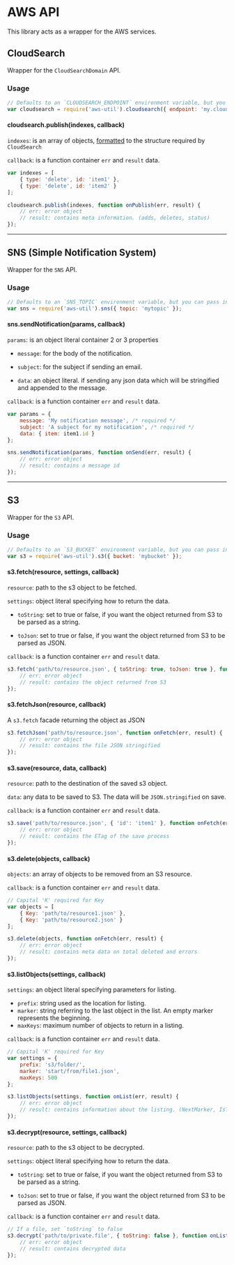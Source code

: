 # AWS API

This library acts as a wrapper for the AWS services.

## CloudSearch

Wrapper for the `CloudSearchDomain` API.

### Usage
```javascript
// Defaults to an `CLOUDSEARCH_ENDPOINT` environment variable, but you can pass in an endpoint of your own
var cloudsearch = require('aws-util').cloudsearch({ endpoint: 'my.cloudsearch.endpoint' });
```

#### cloudsearch.publish(indexes, callback)

`indexes`: is an array of objects, [formatted](http://docs.aws.amazon.com/cloudsearch/latest/developerguide/preparing-data.html) to the structure required by `CloudSearch`

`callback`: is a function container `err` and `result` data.

```javascript
var indexes = [
    { type: 'delete', id: 'item1' },
    { type: 'delete', id: 'item2' }
];

cloudsearch.publish(indexes, function onPublish(err, result) {
    // err: error object
    // result: contains meta information. (adds, deletes, status)
});
```
---

## SNS (Simple Notification System)

Wrapper for the `SNS` API.

### Usage

```javascript
// Defaults to an `SNS_TOPIC` environment variable, but you can pass in a topic of your own
var sns = require('aws-util').sns({ topic: 'mytopic' });
```

#### sns.sendNotification(params, callback)

`params`: is an object literal container 2 or 3 properties
   - `message`: for the body of the notification.
    
   - `subject`: for the subject if sending an email.
    
   - `data`: an object literal. if sending any json data which will be stringified and appended to the message.

`callback`: is a function container `err` and `result` data.

```javascript
var params = {
    message: 'My notification message', /* required */
    subject: 'A subject for my notification', /* required */
    data: { item: item1.id }
};

sns.sendNotification(params, function onSend(err, result) {
    // err: error object
    // result: contains a message id
});
```
---

## S3

Wrapper for the `S3` API.

### Usage

```javascript
// Defaults to an `S3_BUCKET` environment variable, but you can pass in a bucket of your own
var s3 = require('aws-util').s3({ bucket: 'mybucket' });
```

#### s3.fetch(resource, settings, callback)

`resource`: path to the s3 object to be fetched.

`settings`: object literal specifying how to return the data.
   - `toString`: set to true or false, if you want the object returned from S3 to be parsed as a string.
    
   - `toJson`: set to true or false, if you want the object returned from S3 to be parsed as JSON.
    
`callback`: is a function container `err` and `result` data.

```javascript
s3.fetch('path/to/resource.json', { toString: true, toJson: true }, function onFetch(err, result) {
    // err: error object
    // result: contains the object returned from S3
});
```

#### s3.fetchJson(resource, callback)

A `s3.fetch` facade returning the object as JSON

```javascript
s3.fetchJson('path/to/resource.json', function onFetch(err, result) {
    // err: error object
    // result: contains the file JSON stringified
});
```

#### s3.save(resource, data, callback)

`resource`: path to the destination of the saved s3 object.

`data`: any data to be saved to S3. The data will be `JSON.stringified` on save.

`callback`: is a function container `err` and `result` data.

```javascript
s3.save('path/to/resource.json', { 'id': 'item1' }, function onFetch(err, result) {
    // err: error object
    // result: contains the ETag of the save process
});
```

#### s3.delete(objects, callback)

`objects`: an array of objects to be removed from an S3 resource.

`callback`: is a function container `err` and `result` data.

```javascript
// Capital 'K' required for Key
var objects = [
    { Key: 'path/to/resource1.json' },
    { Key: 'path/to/resource2.json' }
];

s3.delete(objects, function onFetch(err, result) {
    // err: error object
    // result: contains meta data on total deleted and errors 
});
```

#### s3.listObjects(settings, callback)

`settings`: an object literal specifying parameters for listing.
   - `prefix`: string used as the location for listing.
   - `marker`: string referring to the last object in the list. An empty marker represents the beginning.
   - `maxKeys`: maximum number of objects to return in a listing.

`callback`: is a function container `err` and `result` data.

```javascript
// Capital 'K' required for Key
var settings = {
    prefix: 's3/folder/',
    marker: 'start/from/file1.json',
    maxKeys: 500
};

s3.listObjects(settings, function onList(err, result) {
    // err: error object
    // result: contains information about the listing. (NextMarker, IsTruncated, Contents, etc.)
});
```

#### s3.decrypt(resource, settings, callback)

`resource`: path to the s3 object to be decrypted.

`settings`: object literal specifying how to return the data.
   - `toString`: set to true or false, if you want the object returned from S3 to be parsed as a string.
    
   - `toJson`: set to true or false, if you want the object returned from S3 to be parsed as JSON.
    
`callback`: is a function container `err` and `result` data.

```javascript
// If a file, set `toString` to false
s3.decrypt('path/to/private.file', { toString: false }, function onList(err, result) {
    // err: error object
    // result: contains decrypted data
});
```